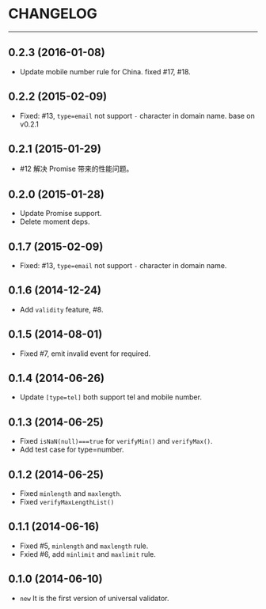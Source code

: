 # CHANGELOG

---

## 0.2.3 (2016-01-08)

* Update mobile number rule for China. fixed #17, #18.

## 0.2.2 (2015-02-09)

* Fixed: #13, `type=email` not support `-` character in domain name. base on v0.2.1

## 0.2.1 (2015-01-29)

* #12 解决 Promise 带来的性能问题。

## 0.2.0 (2015-01-28)

* Update Promise support.
* Delete moment deps.

## 0.1.7 (2015-02-09)

* Fixed: #13, `type=email` not support `-` character in domain name.

## 0.1.6 (2014-12-24)

* Add `validity` feature, #8.

## 0.1.5 (2014-08-01)

* Fixed #7, emit invalid event for required.

## 0.1.4 (2014-06-26)

* Update `[type=tel]` both support tel and mobile number.

## 0.1.3 (2014-06-25)

* Fixed `isNaN(null)===true` for `verifyMin()` and `verifyMax()`.
* Add test case for type=number.

## 0.1.2 (2014-06-25)

* Fixed `minlength` and `maxlength`.
* Fixed `verifyMaxLengthList()`

## 0.1.1 (2014-06-16)

* Fixed #5, `minlength` and `maxlength` rule.
* Fxied #6, add `minlimit` and `maxlimit` rule.

## 0.1.0 (2014-06-10)

* `new` It is the first version of universal validator.

